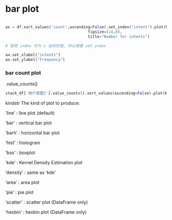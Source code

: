 
# bar plot


``` py

ax = df.sort_values('count',ascending=False).set_index("intent").plot(kind='bar',
                                    figsize=(14,8),
                                    title="Number for intents")

# 使用 index 作为 x 坐标的值, 所以需要 set_index

ax.set_xlabel("intents")
ax.set_ylabel("Frequency")
```


### bar count plot 

.value_counts()
``` py
stack_df['用户意图2'].value_counts().sort_values(ascending=False).plot(kind = 'bar')
```

kindstr
The kind of plot to produce:

‘line’ : line plot (default)

‘bar’ : vertical bar plot

‘barh’ : horizontal bar plot

‘hist’ : histogram

‘box’ : boxplot

‘kde’ : Kernel Density Estimation plot

‘density’ : same as ‘kde’

‘area’ : area plot

‘pie’ : pie plot

‘scatter’ : scatter plot (DataFrame only)

‘hexbin’ : hexbin plot (DataFrame only)